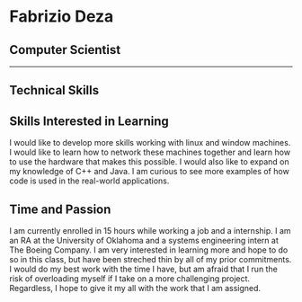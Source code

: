 # Fabrizio Deza
## Computer Scientist 
---
## Technical Skills 

## Skills Interested in Learning 
I would like to develop more skills working with linux and window machines. I would like to learn how to network these machines together and learn how to use the hardware that makes this possible. I would also like to expand on my knowledge of C++ and Java. I am curious to see more examples of how code is used in the real-world applications. 

## Time and Passion
I am currently enrolled in 15 hours while working a job and a internship. I am an RA at the University of Oklahoma and a systems engineering intern at The Boeing Company. I am very interested in learning more and hope to do so in this class, but have been streched thin by all of my prior commitments. I would do my best work with the time I have, but am afraid that I run the risk of overloading myself if I take on a more challenging project. Regardless, I hope to give it my all with the work that I am assigned. 

